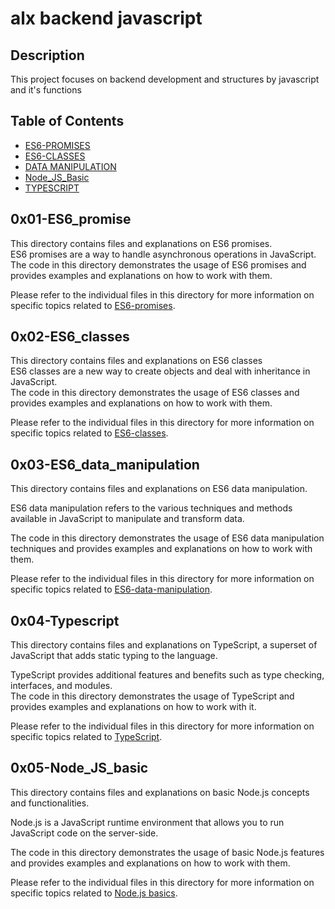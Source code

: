 # alx backend javascript

## Description

This project focuses on backend development and structures
by javascript and it's functions

## Table of Contents

- [ES6-PROMISES](#0x01-es6_promise)
- [ES6-CLASSES](#0x02-es6_classes)
- [DATA MANIPULATION](#0x03-es6_data_manipulation)
- [Node_JS_Basic](#0x05-node_js_basic)
- [TYPESCRIPT](#0x04-typescript)

## 0x01-ES6_promise

This directory contains files and explanations on ES6 promises. <br>
ES6 promises are a way to handle asynchronous operations in JavaScript. <br>
The code in this directory demonstrates the usage of ES6 promises and provides examples and explanations on how to work with them.

Please refer to the individual files in this directory for more information on specific topics related to [ES6-promises](./0x01-ES6_promise/).

## 0x02-ES6_classes

This directory contains files and explanations on ES6 classes <br>ES6 classes are a new way to create objects and deal with inheritance in JavaScript.<br> The code in this directory demonstrates the usage of ES6 classes and provides examples and explanations on how to work with them.

Please refer to the individual files in this directory for more information on specific topics related to [ES6-classes](./0x02-ES6_classes/).

## 0x03-ES6_data_manipulation

This directory contains files and explanations on ES6 data manipulation.

ES6 data manipulation refers to the various techniques and methods available in JavaScript to manipulate and transform data.

The code in this directory demonstrates the usage of ES6 data manipulation techniques and provides examples and explanations on how to work with them.

Please refer to the individual files in this directory for more information on specific topics related to [ES6-data-manipulation](./0x03-ES6_data_manipulation/).

## 0x04-Typescript

This directory contains files and explanations on TypeScript, a superset of JavaScript that adds static typing to the language.

TypeScript provides additional features and benefits such as type checking, interfaces, and modules. <br>
The code in this directory demonstrates the usage of TypeScript and provides examples and explanations on how to work with it.

Please refer to the individual files in this directory for more information on specific topics related to [TypeScript](./0x04-Typescript/).

## 0x05-Node_JS_basic

This directory contains files and explanations on basic Node.js concepts and functionalities.

Node.js is a JavaScript runtime environment that allows you to run JavaScript code on the server-side.

The code in this directory demonstrates the usage of basic Node.js features and provides examples and explanations on how to work with them.

Please refer to the individual files in this directory for more information on specific topics related to [Node.js basics](./0x05-Node_JS_basic/).
